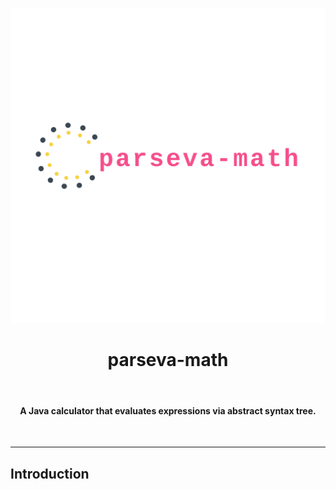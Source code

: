 ![alt text](assets/logo_transparent.png)
<h1 align="center"> parseva-math </h1> <br>
<h4 align="center"> A Java calculator that evaluates expressions via abstract syntax tree. </h4><br>  
<hr/>

## Introduction

